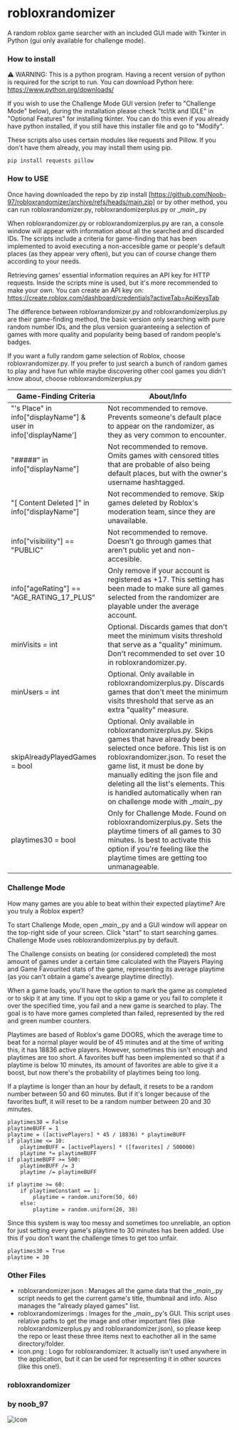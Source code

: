 # robloxrandomizer
A random roblox game searcher with an included GUI made with Tkinter in Python (gui only available for challenge mode).

### How to install
⚠️ WARNING: This is a python program. Having a recent version of python is required for the script to run. You can download Python here: https://www.python.org/downloads/

If you wish to use the Challenge Mode GUI version (refer to "Challenge Mode" below), during the installation please check "tcl/tk and IDLE" in "Optional Features" for installing tkinter. You can do this even if you already have python installed, if you still have this installer file and go to "Modify".

These scripts also uses certain modules like requests and Pillow. If you don't have them already, you may install them using pip.
```
pip install requests pillow
```
### How to USE
Once having downloaded the repo by zip install [https://github.com/Noob-97/robloxrandomizer/archive/refs/heads/main.zip] or by other method, you can run robloxrandomizer.py, robloxrandomizerplus.py or \__main__\.py

When robloxrandomizer.py or robloxrandomizerplus.py are ran, a console window will appear with information about all the searched and discarded IDs. The scripts include a criteria for game-finding that has been implemented to avoid executing a non-accesible game or people's default places (as they appear very often), but you can of course change them according to your needs.

Retrieving games' essential information requires an API key for HTTP requests. Inside the scripts mine is used, but it's more recommended to make your own. You can create an API key on: https://create.roblox.com/dashboard/credentials?activeTab=ApiKeysTab

The difference between robloxrandomizer.py and robloxrandomizerplus.py are their game-finding method, the basic version only searching with pure random number IDs, and the plus version guaranteeing a selection of games with more quality and popularity being based of random people's badges.

If you want a fully random game selection of Roblox, choose robloxrandomizer.py.
If you prefer to just search a bunch of random games to play and have fun while maybe discovering other cool games you didn't know about, choose robloxrandomizerplus.py

| Game-Finding Criteria                 | About/Info                                                                                                                    |
| ------------------------------------- | ----------------------------------------------------------------------------------------------------------------------------- |
| "'s Place" in info["displayName"] & user in info['displayName']    | Not recommended to remove. Prevents someone's default place to appear on the randomizer, as they as very common to encounter. |
| "#####" in info["displayName"]                  | Not recommended to remove. Omits games with censored titles that are probable of also being default places, but with the owner's username hashtagged.
| "[ Content Deleted ]" in info["displayName"]    | Not recommended to remove. Skip games deleted by Roblox's moderation team, since they are unavailable.                        |
| info["visibility"] == "PUBLIC"        | Not recommended to remove. Doesn't go through games that aren't public yet and non-accesible.                                 |
| info["ageRating"] == "AGE_RATING_17_PLUS"     | Only remove if your account is registered as +17. This setting has been made to make sure all games selected from the randomizer are playable under the average account. |
| minVisits = int                       | Optional. Discards games that don't meet the minimum visits threshold that serve as a "quality" minimum. Don't recommended to set over 10 in robloxrandomizer.py. |
| minUsers = int                       | Optional. Only available in robloxrandomizerplus.py. Discards games that don't meet the minimum visits threshold that serve as an extra "quality" measure. |
| skipAlreadyPlayedGames = bool       | Optional. Only available in robloxrandomizerplus.py. Skips games that have already been selected once before. This list is on robloxrandomizer.json. To reset the game list, it must be done by manually editing the json file and deleting all the list's elements. This is handled automatically when ran on challenge mode with \__main__\.py |
| playtimes30 = bool       | Only for Challenge Mode. Found on robloxrandomizerplus.py. Sets the playtime timers of all games to 30 minutes. Is best to activate this option if you're feeling like the playtime times are getting too unmanageable. |

### Challenge Mode
How many games are you able to beat within their expected playtime? Are you truly a Roblox expert?

To start Challenge Mode, open \__main__\.py and a GUI window will appear on the top-right side of your screen. Click "start" to start searching games. Challenge Mode uses robloxrandomizerplus.py by default.

The Challenge consists on beating (or considered completed) the most amount of games under a certain time calculated with the Players Playing and Game Favourited stats of the game, representing its average playtime (as you can't obtain a game's avearge playtime directly). 

When a game loads, you'll have the option to mark the game as completed or to skip it at any time. If you opt to skip a game or you fail to complete it over the specified time, you fail and a new game is searched to play. The goal is to have more games completed than failed, represented by the red and green number counters.

Playtimes are based of Roblox's game DOORS, which the average time to beat for a normal player would be of 45 minutes and at the time of writing this, it has 18836 active players. However, sometimes this isn't enough and playtimes are too short. A favorites buff has been implemented so that if a playtime is below 10 minutes, its amount of favorites are able to give it a boost, but now there's the probability of playtimes being too long.

If a playtime is longer than an hour by default, it resets to be a random number between 50 and 60 minutes.
But if it's longer because of the favorites buff, it will reset to be a random number between 20 and 30 minutes.

```
playtimes30 = False
playtimeBUFF = 1
playtime = ([activePlayers] * 45 / 18836) * playtimeBUFF
if playtime <= 10:
    playtimeBUFF = [activePlayers] * ([favorites] / 500000)
    playtime *= playtimeBUFF
if playtimeBUFF >= 500:
    playtimeBUFF /= 3
    playtime /= playtimeBUFF

if playtime >= 60:
    if playtimeConstant == 1:
        playtime = random.uniform(50, 60)
    else:
        playtime = random.uniform(20, 30)
```

Since this system is way too messy and sometimes too unreliable, an option for just setting every game's playtime to 30 minutes has been added. Use this if you don't want the challenge times to get too unfair.
```
playtimes30 = True
playtime = 30
```

### Other Files
- robloxrandomizer.json : Manages all the game data that the \__main__\.py script needs to get the current game's title, thumbnail and info. Also manages the "already played games" list.
- robloxrandomizerimgs : Images for the \__main__\.py's GUI. This script uses relative paths to get the image and other important files (like robloxrandomizerplus.py and robloxrandomizer.json), so please keep the repo or least these three items next to eachother all in the same directory/folder.
- icon.png : Logo for robloxrandomizer. It actually isn't used anywhere in the application, but it can be used for representing it in other sources (like this one!).

### robloxrandomizer
### by noob_97
![icon](https://github.com/user-attachments/assets/c133e4bc-83eb-48b2-b2cf-c8cff8f6d675)
